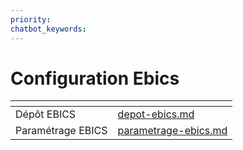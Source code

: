 ```yaml
---
priority: 
chatbot_keywords: 
---
```


# Configuration Ebics

<table data-view="cards"><thead><tr><th></th><th data-hidden data-card-target data-type="content-ref"></th></tr></thead><tbody><tr><td>Dépôt EBICS</td><td><a href="depot-ebics.md">depot-ebics.md</a></td></tr><tr><td>Paramétrage EBICS</td><td><a href="parametrage-ebics.md">parametrage-ebics.md</a></td></tr></tbody></table>
